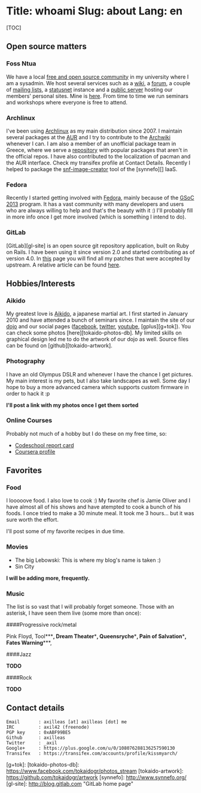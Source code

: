Title: whoami
Slug: about
Lang: en
=======

[TOC]

## Open source matters

### Foss Ntua
We have a local [free and open source community][foss] in my university
where I am a sysadmin. We host several services such as a [wiki][], a [forum][],
a couple of [mailing lists][], a [statusnet][] instance and a [public server][animal]
hosting our members' personal sites. Mine is [here][animal-axil]. From time
to time we run seminars and workshops where everyone is free to attend.

### Archlinux
I've been using [Archlinux][] as my main distribution since 2007.
I maintain several packages at the [AUR][] and I try to contribute to the
[Archwiki][] whenever I can. I am also a member of an unofficial package
team in Greece, where we serve a [repository][archlinuxgr] with popular packages that
aren't in the official repos. I have also contributed to the localization
of pacman and the AUR interface. Check my transifex profile at Contact Details.
Recently I helped to package the [snf-image-creator][snf-arch] tool of
the [synnefo][] IaaS.

### Fedora
Recently I started getting involved with [Fedora][], mainly because
of the [GSoC 2013](|filename|/posts/en/2013-04-07-bringing-gitlab-to-fedora.md) program. It has a vast community with many developers
and users who are always willing to help and that's the beauty with it :)
I'll probably fill in more info once I get more involved (which is something
I intend to do).

### GitLab
[GitLab][gl-site] is an open source git repository application, built on Ruby on Rails.
I have been using it since version 2.0 and started contributing as of version 4.0.
In [this](|filename|/pages/gitlab-accepted-patches.md) page you will find all my
patches that were accepted by upstream. A relative article can be found [
here](|filename|/posts/en/2013-04-07-bringing-gitlab-to-fedora.md).


## Hobbies/Interests

### Aikido
My greatest love is [Aikido][], a japanese martial art. I first started in
January 2010 and have attended a bunch of seminars since. I maintain the
site of our [dojo][tokaidogr] and our social pages ([facebook][fb-tok], [twitter][twit-tok],
[youtube][yt-tok], [gplus][g+tok]). You can check some photos [here][tokaido-photos-db].
My limited skills on graphical design led me to do the artwork of our dojo
as well. Source files can be found on [github][tokaido-artwork].

### Photography
I have an old Olympus DSLR and whenever I have the chance I get pictures.
My main interest is my pets, but I also take landscapes as well. Some day
I hope to buy a more advanced camera which supports custom firmware in
order to hack it :p

**I'll post a link with my photos once I get them sorted**

### Online Courses

Probably not much of a hobby but I do these on my free time, so:

- [Codeschool report card][codeschool]
- [Coursera profile][coursera]


## Favorites

### Food
I looooove food. I also love to cook :) My favorite chef is Jamie Oliver
and I have almost all of his shows and have atempted to cook a bunch of his
foods. I once tried to make a 30 minute meal. It took me 3 hours... but
it was sure worth the effort.

I'll post some of my favorite recipes in due time.

### Movies

  - The big Lebowski: This is where my blog's name is taken :)
  - Sin City

**I will be adding more, frequently.**

### Music

The list is so vast that I will probably forget someone. Those with an asterisk,
I have seen them live (some more than once):


####Progressive rock/metal

Pink Floyd, Tool**\***, Dream Theater**\***, Queensryche**\***, Pain of Salvation**\***,
Fates Warning**\***,


####Jazz

**TODO**

####Rock

**TODO**


## Contact details

    Email       : axilleas [at] axilleas [dot] me
    IRC         : axil42 (freenode)
    PGP key     : 0xABF99BE5
    Github      : axilleas
    Twitter     : _axil
    Google+     : https://plus.google.com/u/0/108076288136257590130
    Transifex   : https://transifex.com/accounts/profile/kissmyarch/


[codeschool]: http://www.codeschool.com/users/axil
[coursera]: https://www.coursera.org/user/i/e06596beaed7e29b9557eb5c2bb94b73

[snf-arch]: http://www.synnefo.org/docs/snf-image-creator/latest/install.html#arch-linux
[semfe]: http://semfe.ntua.gr "School of Applied Mathematical and Physical Sciences"
[ntua]: http://ntua.gr "National Technical University of Athens"
[foss]: https://foss.ntua.gr
[wiki]: https://foss.ntua.gr/wiki
[forum]: https://foss.ntua.gr/forum
[mailing lists]: https://lists.foss.ntua.gr
[statusnet]: https://foss.ntua.gr/status
[animal]: https://animal.foss.ntua.gr
[animal-axil]: https://animal.foss.ntua.gr/~axil
[Archlinux]: https://archlinux.org
[AUR]: https://aur.archlinux.org/packages/?SeB=m&K=axil42 "Packages I maintain at Arch User Repository"
[Archwiki]: https://wiki.archlinux.org/index.php/Special:Contributions/Maevius "My contributions to the Archwiki"
[archlinuxgr]: http://archlinuxgr.tiven.org/archlinux/
[Fedora]: http://fedoraproject.org
[Aikido]: https://en.wikipedia.org/wiki/Aikido "Aikido at Wikipedia"
[tokaidogr]: https://tokaido.gr "Aikido Tokaido Dojo"
[fb-tok]: https://facebook.com/tokaidogr
[twit-tok]: https://twitter.com/tokaidogr
[yt-tok]: https://youtube.com/tokaidogr
[g+tok]:
[tokaido-photos-db]: https://www.facebook.com/tokaidogr/photos_stream
[tokaido-artwork]: https://github.com/tokaidogr/artwork
[synnefo]: http://www.synnefo.org/
[gl-site]: http://blog.gitlab.com "GitLab home page"
